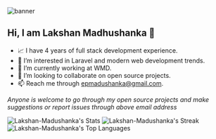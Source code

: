 <img src="https://github.com/Lakshan-Madushanka/wordle/assets/47297673/bc5f36ea-d703-44ff-be3c-571303eef28d" alt='banner'>

## Hi, I am Lakshan Madhushanka 👋
- 📈 I have 4 years of full stack development experience.
- 👀 I’m interested in Laravel and modern web development trends. 
- 🌱 I’m currently working at WMD.
- 💞️ I’m looking to collaborate on open source projects.
- 📫 Reach me through epmadushanka@gmail.com.

*Anyone is welcome to go through my open source projects and make suggestions or report issues through above email address*

![Lakshan-Madushanka's Stats](https://github-readme-stats.vercel.app/api?username=Lakshan-Madushanka&theme=default&show_icons=true&hide_border=false&count_private=true)
![Lakshan-Madushanka's Streak](https://github-readme-streak-stats.herokuapp.com/?user=Lakshan-Madushanka&theme=default&hide_border=false)
![Lakshan-Madushanka's Top Languages](https://github-readme-stats.vercel.app/api/top-langs/?username=Lakshan-Madushanka&theme=default&show_icons=true&hide_border=false&layout=compact)

<!---
Lakshan-Madushanka/Lakshan-Madushanka is a ✨ special ✨ repository because its `README.md` (this file) appears on your GitHub profile.
You can click the Preview link to take a look at your changes.
--->
